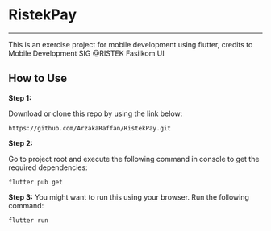 # RistekPay
---
This is an exercise project for mobile development using flutter, credits to Mobile Development SIG @RISTEK Fasilkom UI 

## How to Use 

**Step 1:**

Download or clone this repo by using the link below:

```
https://github.com/ArzakaRaffan/RistekPay.git
```

**Step 2:**

Go to project root and execute the following command in console to get the required dependencies: 

```
flutter pub get 
```

**Step 3:**
You might want to run this using your browser. Run the following command:
```
flutter run
```
